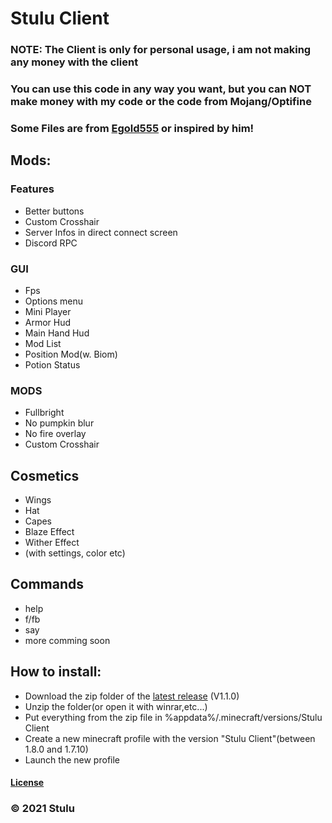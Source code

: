 # Stulu Client
### NOTE: The Client is only for personal usage, i am not making any money with the client
### You can use this code in any way you want, but you can NOT make money with my code or the code from Mojang/Optifine
### Some Files are from [Egold555](https://github.com/egold555/Minecraft-1.8.8-PVP-Client-Series) or inspired by him!
## Mods:
### Features
- Better buttons
- Custom Crosshair
- Server Infos in direct connect screen
- Discord RPC
### GUI
- Fps 
- Options menu
- Mini Player
- Armor Hud
- Main Hand Hud 
- Mod List
- Position Mod(w. Biom)
- Potion Status 
### MODS
- Fullbright 
- No pumpkin blur 
- No fire overlay 
- Custom Crosshair

## Cosmetics
- Wings
- Hat
- Capes
- Blaze Effect
- Wither Effect
- (with settings, color etc)
## Commands
- help
- f/fb
- say
- more comming soon
## How to install:
- Download the zip folder of the [latest release](https://github.com/stulu08/mc-Client/releases/latest) (V1.1.0) 
- Unzip the folder(or open it with winrar,etc...)
- Put everything from the zip file in %appdata%/.minecraft/versions/Stulu Client
- Create a new minecraft profile with the version "Stulu Client"(between 1.8.0 and 1.7.10)
- Launch the new profile

#### [License](LICENSE)
### © 2021 Stulu
